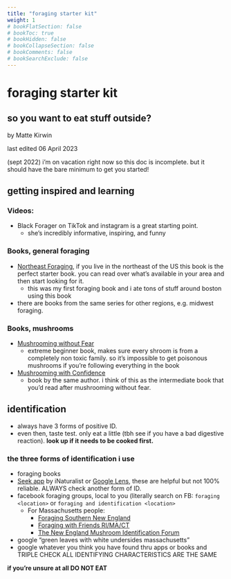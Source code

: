 ```yaml
---
title: "foraging starter kit"
weight: 1
# bookFlatSection: false
# bookToc: true
# bookHidden: false
# bookCollapseSection: false
# bookComments: false
# bookSearchExclude: false
---
```

# foraging starter kit

## so you want to eat stuff outside?

by Matte Kirwin

last edited 06 April 2023

(sept 2022) i’m on vacation right now so this doc is incomplete. but it should have the bare minimum to get you started!


## getting inspired and learning

### Videos:

* Black Forager on TikTok and instagram is a great starting point. 
    * she’s incredibly informative, inspiring, and funny


### Books, general foraging

* [Northeast Foraging](https://www.amazon.com/Northeast-Foraging-Flavorful-Wineberries-Regional/dp/1604694173), if you live in the northeast of the US this book is the perfect starter book. you can read over what’s available in your area and then start looking for it. 
    * this was my first foraging book and i ate tons of stuff around boston using this book
* there are books from the same series for other regions, e.g. midwest foraging. 


### Books, mushrooms

* [Mushrooming without Fear](https://www.amazon.com/Mushrooming-without-Fear-Beginners-Collecting/dp/1602391602)
    * extreme beginner book, makes sure every shroom is from a completely non toxic family. so it’s impossible to get poisonous mushrooms if you’re following everything in the book 
* [Mushrooming with Confidence](https://www.amazon.com/Mushrooming-Confidence-Collecting-Edible-Mushrooms/dp/1620871955) 
    * book by the same author. i think of this as the intermediate book that you’d read after mushrooming without fear. 


## identification

* always have 3 forms of positive ID. 
* even then, taste test. only eat a little (tbh see if you have a bad digestive reaction). **look up if it needs to be cooked first.**


### the three forms of identification i use

* foraging books
* [Seek app](https://www.inaturalist.org/pages/seek_app) by iNaturalist or [Google Lens](https://lens.google/#cta-section), these are helpful but not 100% reliable. ALWAYS check another form of ID. 
* facebook foraging groups, local to you (literally search on FB: `foraging <location>` or `foraging and identification <location>`
    * For Massachusetts people: 
        * [Foraging Southern New England](https://www.facebook.com/groups/690403547760993)
        * [Foraging with Friends RI/MA/CT](https://www.facebook.com/groups/477464813304162)
        * [The New England Mushroom Identification Forum](https://www.facebook.com/groups/330632460416930)
* google “green leaves with white undersides massachusetts”
* google whatever you think you have found thru apps or books and TRIPLE CHECK ALL IDENTIFYING CHARACTERISTICS ARE THE SAME 

**if you’re unsure at all DO NOT EAT**
